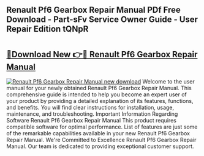 ## Renault Pf6 Gearbox Repair Manual PDf Free Download - Part-sFv Service Owner Guide - User Repair Edition tQNpR

# <h2><a href="http://bc54399.oget.top/?id=Renault+Pf6+Gearbox+Repair+Manual">🔗Download New 👉🔴 Renault Pf6 Gearbox Repair Manual</a></h2>

[![Renault Pf6 Gearbox Repair Manual new download](https://i.imgur.com/5g1atiW.png)](http://bc54399.oget.top/?id=Renault+Pf6+Gearbox+Repair+Manual)
Welcome to the user manual for your newly obtained Renault Pf6 Gearbox Repair Manual. This comprehensive guide is intended to help you become an expert user of your product by providing a detailed explanation of its features, functions, and benefits. You will find clear instructions for installation, usage, maintenance, and troubleshooting. Important Information Regarding Software Renault Pf6 Gearbox Repair Manual This product requires compatible software for optimal performance. List of features are just some of the remarkable capabilities available in your new Renault Pf6 Gearbox Repair Manual. We're Committed to Excellence Renault Pf6 Gearbox Repair Manual. Our team is dedicated to providing exceptional customer support.
